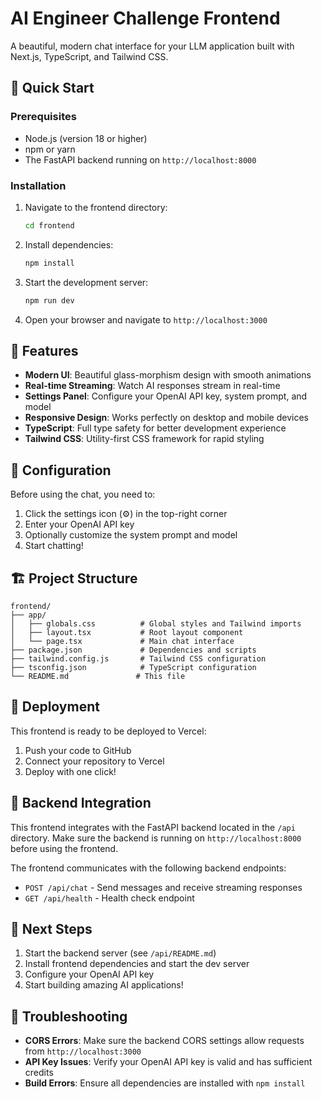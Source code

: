 # AI Engineer Challenge Frontend

A beautiful, modern chat interface for your LLM application built with Next.js, TypeScript, and Tailwind CSS.

## 🚀 Quick Start

### Prerequisites

- Node.js (version 18 or higher)
- npm or yarn
- The FastAPI backend running on `http://localhost:8000`

### Installation

1. Navigate to the frontend directory:
   ```bash
   cd frontend
   ```

2. Install dependencies:
   ```bash
   npm install
   ```

3. Start the development server:
   ```bash
   npm run dev
   ```

4. Open your browser and navigate to `http://localhost:3000`

## 🎨 Features

- **Modern UI**: Beautiful glass-morphism design with smooth animations
- **Real-time Streaming**: Watch AI responses stream in real-time
- **Settings Panel**: Configure your OpenAI API key, system prompt, and model
- **Responsive Design**: Works perfectly on desktop and mobile devices
- **TypeScript**: Full type safety for better development experience
- **Tailwind CSS**: Utility-first CSS framework for rapid styling

## 🔧 Configuration

Before using the chat, you need to:

1. Click the settings icon (⚙️) in the top-right corner
2. Enter your OpenAI API key
3. Optionally customize the system prompt and model
4. Start chatting!

## 🏗️ Project Structure

```
frontend/
├── app/
│   ├── globals.css          # Global styles and Tailwind imports
│   ├── layout.tsx           # Root layout component
│   └── page.tsx             # Main chat interface
├── package.json             # Dependencies and scripts
├── tailwind.config.js       # Tailwind CSS configuration
├── tsconfig.json            # TypeScript configuration
└── README.md               # This file
```

## 🚀 Deployment

This frontend is ready to be deployed to Vercel:

1. Push your code to GitHub
2. Connect your repository to Vercel
3. Deploy with one click!

## 🔗 Backend Integration

This frontend integrates with the FastAPI backend located in the `/api` directory. Make sure the backend is running on `http://localhost:8000` before using the frontend.

The frontend communicates with the following backend endpoints:
- `POST /api/chat` - Send messages and receive streaming responses
- `GET /api/health` - Health check endpoint

## 🎯 Next Steps

1. Start the backend server (see `/api/README.md`)
2. Install frontend dependencies and start the dev server
3. Configure your OpenAI API key
4. Start building amazing AI applications!

## 🐛 Troubleshooting

- **CORS Errors**: Make sure the backend CORS settings allow requests from `http://localhost:3000`
- **API Key Issues**: Verify your OpenAI API key is valid and has sufficient credits
- **Build Errors**: Ensure all dependencies are installed with `npm install`